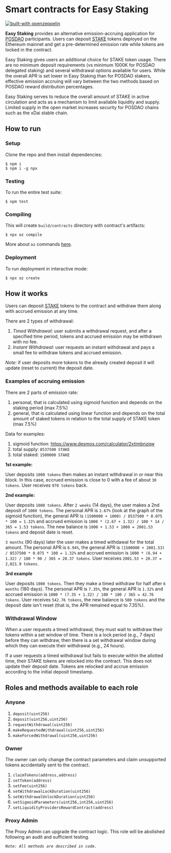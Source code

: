 # Smart contracts for Easy Staking

[![built-with openzeppelin](https://img.shields.io/badge/built%20with-OpenZeppelin-3677FF)](https://docs.openzeppelin.com/)

**Easy Staking** provides an alternative emission-accruing application for [POSDAO](https://forum.poa.network/t/posdao-white-paper/2208) participants. Users can deposit [STAKE](https://github.com/xdaichain/stake-token) tokens deployed on the Ethereum mainnet and get a pre-determined emission rate while tokens are locked in the contract.

Easy Staking gives users an additional choice for STAKE token usage. There are no minimum deposit requirements (vs minimum 1000K for POSDAO delegated staking) and several withdrawal options available for users. While the overall APR is set lower in Easy Staking than for POSDAO stakers, effective emission accruing will vary between the two methods based on POSDAO reward distribution percentages.

Easy Staking serves to reduce the overall amount of STAKE in active circulation and acts as a mechanism to limit available liquidity and supply. Limited supply in the open market increases security for POSDAO chains such as the xDai stable chain.


## How to run
### Setup
Clone the repo and then install dependencies:
```
$ npm i
$ npm i -g npx
```
### Testing
To run the entire test suite:
```
$ npm test
```
### Compiling
This will create `build/contracts` directory with contract's artifacts:
```
$ npx oz compile
```
More about `oz` commands [here](https://docs.openzeppelin.com/cli).
### Deployment
To run deployment in interactive mode:
```
$ npx oz create
```

## How it works
Users can deposit [STAKE](https://github.com/xdaichain/stake-token) tokens to the contract and withdraw them along with accrued emission at any time.

There are 2 types of withdrawal:
1. _Timed Withdrawal:_ user submits a withdrawal request, and after a specified time period, tokens and accrued emission may be withdrawn with no fee.
2. _Instant Withdrawal:_ user requests an instant withdrawal and pays a small fee to withdraw tokens and accrued emission.

*Note:* if user deposits more tokens to the already created deposit it will update (reset to current) the deposit date.

### Examples of accruing emission

There are 2 parts of emission rate:
1. personal, that is calculated using sigmoid function and depends on the staking period (max 7.5%)
2. general, that is calculated using linear function and depends on the total amount of staked tokens in relation to the total supply of STAKE token (max 7.5%)

Data for examples:
1. sigmoid function: https://www.desmos.com/calculator/2xtimbnzqw
2. total supply: `8537500 STAKE`
3. total staked: `1500000 STAKE`

**1st example:**

User deposits `1000 tokens` then makes an instant withdrawal in or near this block. In this case, eccrued emission is close to 0 with a fee of about `30 tokens`. User receives `970 tokens` back.

**2nd example:**

User deposits `1000 tokens`. After `2 weeks` (14 days), the user makes a 2nd deposit of `1000 tokens`. The personal APR is `2.67%` (look at the graph of the sigmoid function), the general APR is `(1500000 + 1000) / 8537500 * 0.075 * 100 = 1.32%` and accrued emission is `1000 * (2.67 + 1.32) / 100 * 14 / 365 = 1.53 tokens`. The new balance is `1000 + 1.53 + 1000 = 2001.53 tokens` and deposit date is reset.

`3 months` (90 days) later the user makes a timed withdawal for the total amount. The personal APR is `6.94%`, the general APR is `(1500000 + 2001.53) / 8537500 * 0.075 * 100 = 1.32%` and accrued emission is `1000 * (6.94 + 1.32) / 100 * 90 / 365 = 20.37 tokens`. User receives `2001.53 + 20.37 = 2,021.9 tokens`.

**3rd example**

User deposits `1000 tokens`. Then they make a timed withdraw for half after `6 months` (180 days). The personal APR is `7.35%`, the general APR is `1.32%` and accrued emission is `1000 * (7.35 + 1.32) / 100 * 180 / 365 = 42.76 tokens`. User receives `542.76 tokens`, the new balance is `500 tokens` and the deposit date isn't reset (that is, the APR remained equal to 7.35%).

### Withdrawal Window

When a user requests a timed withdrawal, they must wait to withdraw their tokens within a set window of time. There is a lock period (e.g., 7 days) before they can withdraw, then there is a set withdrawal window during which they can execute their withdrawal (e.g., 24 hours).

If a user requests a timed withdrawal but fails to execute within the allotted time, their STAKE tokens are relocked into the contract. This does not update their deposit date. Tokens are relocked and accrue emission according to the initial deposit timestamp.


## Roles and methods available to each role

### Anyone
1. `deposit(uint256)`
2. `deposit(uint256,uint256)`
3. `requestWithdrawal(uint256)`
4. `makeRequestedWithdrawal(uint256,uint256)`
5. `makeForcedWithdrawal(uint256,uint256)`

### Owner
The owner can only change the contract parameters and claim unsupported tokens accidentally sent to the contract.
1. `claimTokens(address,address)`
2. `setToken(address)`
3. `setFee(uint256)`
4. `setWithdrawalLockDuration(uint256)`
5. `setWithdrawalUnlockDuration(uint256)`
6. `setSigmoidParameters(uint256,int256,uint256)`
7. `setLiquidityProvidersRewardContract(address)`

### Proxy Admin
The Proxy Admin can upgrade the contract logic. This role will be abolished following an audit and sufficient testing.

*`Note: All methods are described in code.`*
